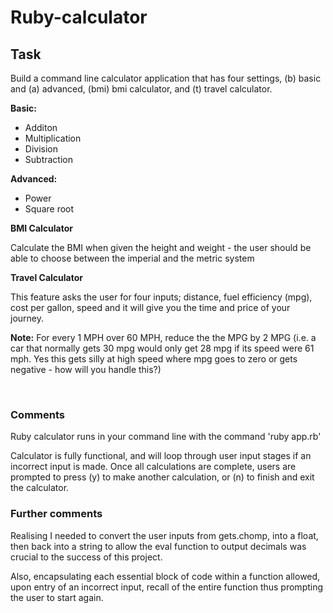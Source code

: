 # Ruby-calculator

## Task

Build  a command line calculator application that has four settings, (b) basic and (a) advanced, (bmi) bmi calculator, and (t) travel calculator.

**Basic:**
  - Additon
  - Multiplication
  - Division
  - Subtraction

**Advanced:**
  - Power
  - Square root


**BMI Calculator**

Calculate the BMI when given the height and weight - the user should be able to choose between the imperial and the metric system

**Travel Calculator**

This feature asks the user for four inputs; distance, fuel efficiency (mpg), cost per gallon, speed and it will give you the time and price of your journey.

**Note:** For every 1 MPH over 60 MPH, reduce the the MPG by 2 MPG (i.e. a car that normally gets 30 mpg would only get 28 mpg if its speed were 61 mph. Yes this gets silly at high speed where mpg goes to zero or gets negative - how will you handle this?)

<br>

### Comments

Ruby calculator runs in your command line with the command 'ruby app.rb'

Calculator is fully functional, and will loop through user input stages if an incorrect input is made.  Once all calculations are complete, users are prompted to press (y) to make another calculation, or (n) to finish and exit the calculator.

### Further comments

Realising I needed to convert the user inputs from gets.chomp, into a float, then back into a string to allow the eval function to output decimals was crucial to the success of this project.  

Also, encapsulating each essential block of code within a function allowed, upon entry of an incorrect input, recall of the entire function thus prompting the user to start again.  
